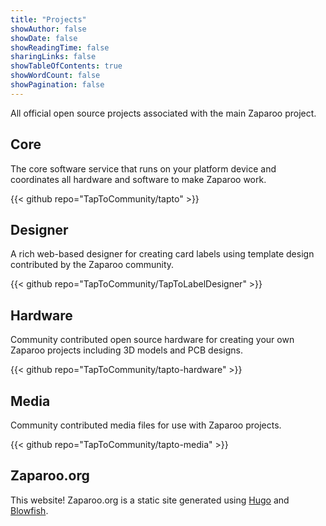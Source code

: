 ```yaml
---
title: "Projects"
showAuthor: false
showDate: false
showReadingTime: false
sharingLinks: false
showTableOfContents: true
showWordCount: false
showPagination: false
---
```


All official open source projects associated with the main Zaparoo project.

## Core

The core software service that runs on your platform device and coordinates all hardware and software to make Zaparoo work.

{{< github repo="TapToCommunity/tapto" >}}

## Designer

A rich web-based designer for creating card labels using template design contributed by the Zaparoo community.

{{< github repo="TapToCommunity/TapToLabelDesigner" >}}

## Hardware

Community contributed open source hardware for creating your own Zaparoo projects including 3D models and PCB designs.

{{< github repo="TapToCommunity/tapto-hardware" >}}

## Media

Community contributed media files for use with Zaparoo projects.

{{< github repo="TapToCommunity/tapto-media" >}}

## Zaparoo.org

This website! Zaparoo.org is a static site generated using [Hugo](https://gohugo.io/) and [Blowfish](https://blowfish.page/).
